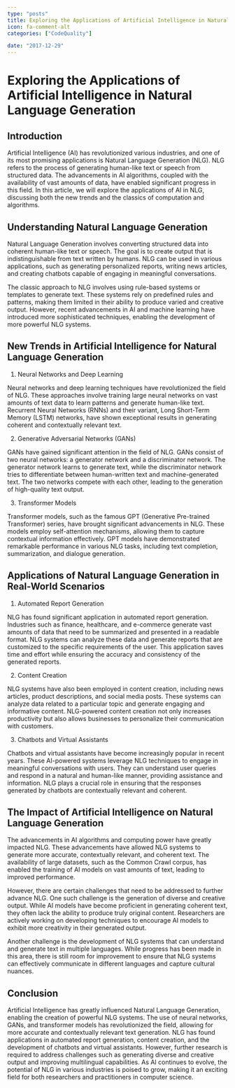 ```yaml
---
type: "posts"
title: Exploring the Applications of Artificial Intelligence in Natural Language Generation
icon: fa-comment-alt
categories: ["CodeQuality"]

date: "2017-12-29"
---
```




# Exploring the Applications of Artificial Intelligence in Natural Language Generation

## Introduction

Artificial Intelligence (AI) has revolutionized various industries, and one of its most promising applications is Natural Language Generation (NLG). NLG refers to the process of generating human-like text or speech from structured data. The advancements in AI algorithms, coupled with the availability of vast amounts of data, have enabled significant progress in this field. In this article, we will explore the applications of AI in NLG, discussing both the new trends and the classics of computation and algorithms.

## Understanding Natural Language Generation

Natural Language Generation involves converting structured data into coherent human-like text or speech. The goal is to create output that is indistinguishable from text written by humans. NLG can be used in various applications, such as generating personalized reports, writing news articles, and creating chatbots capable of engaging in meaningful conversations.

The classic approach to NLG involves using rule-based systems or templates to generate text. These systems rely on predefined rules and patterns, making them limited in their ability to produce varied and creative output. However, recent advancements in AI and machine learning have introduced more sophisticated techniques, enabling the development of more powerful NLG systems.

## New Trends in Artificial Intelligence for Natural Language Generation

1. Neural Networks and Deep Learning

Neural networks and deep learning techniques have revolutionized the field of NLG. These approaches involve training large neural networks on vast amounts of text data to learn patterns and generate human-like text. Recurrent Neural Networks (RNNs) and their variant, Long Short-Term Memory (LSTM) networks, have shown exceptional results in generating coherent and contextually relevant text.

2. Generative Adversarial Networks (GANs)

GANs have gained significant attention in the field of NLG. GANs consist of two neural networks: a generator network and a discriminator network. The generator network learns to generate text, while the discriminator network tries to differentiate between human-written text and machine-generated text. The two networks compete with each other, leading to the generation of high-quality text output.

3. Transformer Models

Transformer models, such as the famous GPT (Generative Pre-trained Transformer) series, have brought significant advancements in NLG. These models employ self-attention mechanisms, allowing them to capture contextual information effectively. GPT models have demonstrated remarkable performance in various NLG tasks, including text completion, summarization, and dialogue generation.

## Applications of Natural Language Generation in Real-World Scenarios

1. Automated Report Generation

NLG has found significant application in automated report generation. Industries such as finance, healthcare, and e-commerce generate vast amounts of data that need to be summarized and presented in a readable format. NLG systems can analyze these data and generate reports that are customized to the specific requirements of the user. This application saves time and effort while ensuring the accuracy and consistency of the generated reports.

2. Content Creation

NLG systems have also been employed in content creation, including news articles, product descriptions, and social media posts. These systems can analyze data related to a particular topic and generate engaging and informative content. NLG-powered content creation not only increases productivity but also allows businesses to personalize their communication with customers.

3. Chatbots and Virtual Assistants

Chatbots and virtual assistants have become increasingly popular in recent years. These AI-powered systems leverage NLG techniques to engage in meaningful conversations with users. They can understand user queries and respond in a natural and human-like manner, providing assistance and information. NLG plays a crucial role in ensuring that the responses generated by chatbots are contextually relevant and coherent.

## The Impact of Artificial Intelligence on Natural Language Generation

The advancements in AI algorithms and computing power have greatly impacted NLG. These advancements have allowed NLG systems to generate more accurate, contextually relevant, and coherent text. The availability of large datasets, such as the Common Crawl corpus, has enabled the training of AI models on vast amounts of text, leading to improved performance.

However, there are certain challenges that need to be addressed to further advance NLG. One such challenge is the generation of diverse and creative output. While AI models have become proficient in generating coherent text, they often lack the ability to produce truly original content. Researchers are actively working on developing techniques to encourage AI models to exhibit more creativity in their generated output.

Another challenge is the development of NLG systems that can understand and generate text in multiple languages. While progress has been made in this area, there is still room for improvement to ensure that NLG systems can effectively communicate in different languages and capture cultural nuances.

## Conclusion

Artificial Intelligence has greatly influenced Natural Language Generation, enabling the creation of powerful NLG systems. The use of neural networks, GANs, and transformer models has revolutionized the field, allowing for more accurate and contextually relevant text generation. NLG has found applications in automated report generation, content creation, and the development of chatbots and virtual assistants. However, further research is required to address challenges such as generating diverse and creative output and improving multilingual capabilities. As AI continues to evolve, the potential of NLG in various industries is poised to grow, making it an exciting field for both researchers and practitioners in computer science.